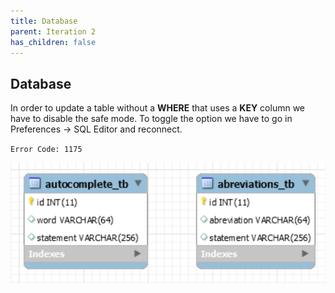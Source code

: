 ```yaml
---
title: Database
parent: Iteration 2
has_children: false
---
```


## Database
In order to update a table without a **WHERE** that uses a **KEY** column we have to disable the safe mode. To toggle the option we have to go in Preferences -> SQL Editor and reconnect.

``Error Code: 1175``

![EER Diagram](../../images/final-assignment/Table-Diagrams-AI.PNG)